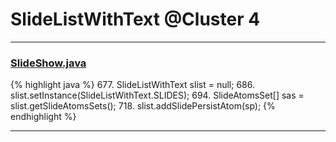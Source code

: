 # SlideListWithText @Cluster 4

***

### [SlideShow.java](https://searchcode.com/codesearch/view/97394959/)
{% highlight java %}
677. SlideListWithText slist = null;
686.   slist.setInstance(SlideListWithText.SLIDES);
694. SlideAtomsSet[] sas = slist.getSlideAtomsSets();
718. slist.addSlidePersistAtom(sp);
{% endhighlight %}

***

